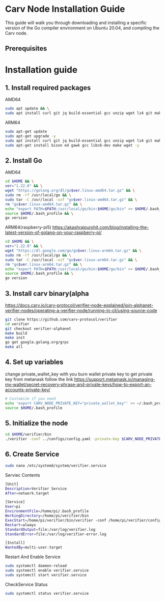 # Carv Node Installation Guide

This guide will walk you through downloading and installing a specific version of the Go compiler environment on Ubuntu 20.04, and compiling the Carv node.

## Prerequisites

# Installation guide
## 1. Install required packages
AMD64

```bash
sudo apt update && \
sudo apt install curl git jq build-essential gcc unzip wget lz4 git make protobuf-compiler -y
```

ARM64
```bash
sudo apt-get update
sudo apt-get upgrade -y
sudo apt install curl git jq build-essential gcc unzip wget lz4 git make protobuf-compiler -y
sudo apt-get install bison ed gawk gcc libc6-dev make wget -y
```

## 2. Install Go

AMD64

```bash
cd $HOME && \
ver="1.22.0" && \
wget "https://golang.org/dl/go$ver.linux-amd64.tar.gz" && \
sudo rm -rf /usr/local/go && \
sudo tar -C /usr/local -xzf "go$ver.linux-amd64.tar.gz" && \
rm "go$ver.linux-amd64.tar.gz" && \
echo "export PATH=$PATH:/usr/local/go/bin:$HOME/go/bin" >> $HOME/.bash_profile && \
source $HOME/.bash_profile && \
go version
```

ARM64(raspberry-pi5)
https://akashrajpurohit.com/blog/installing-the-latest-version-of-golang-on-your-raspberry-pi/

```bash
cd $HOME && \
ver="1.22.0" && \
wget "https://dl.google.com/go/go$ver.linux-arm64.tar.gz" && \
sudo rm -rf /usr/local/go && \
sudo tar -C /usr/local -xzf "go$ver.linux-arm64.tar.gz" && \
rm "go$ver.linux-arm64.tar.gz" && \
echo "export PATH=$PATH:/usr/local/go/bin:$HOME/go/bin" >> $HOME/.bash_profile && \
source $HOME/.bash_profile && \
go version
```

## 3. Install carv binary(alpha 

https://docs.carv.io/carv-protocol/verifier-node-explained/join-alphanet-verifier-nodes/operating-a-verifier-node/running-in-cli/using-source-code


```bash
git clone https://github.com/carv-protocol/verifier
cd verifier
git checkout verifier-alphanet
make build
make init
go get google.golang.org/grpc
make all
```

## 4. Set up variables
change private_wallet_key with you burn wallet private key
to get private key from metanask follow the link
https://support.metamask.io/managing-my-wallet/secret-recovery-phrase-and-private-keys/how-to-export-an-accounts-private-key/


```bash
# Customize if you need
echo 'export CARV_NODE_PRIVATE_KEY="private_wallet_key"' >> ~/.bash_profile
source $HOME/.bash_profile
```

## 5. Initialize the node
```bash
cd $HOME/verifier/bin
./verifier -conf ../configs/config.yaml -private-key $CARV_NODE_PRIVATE_KEY
```



## 6. Create Service
```bash
sudo nano /etc/systemd/system/verifier.service
```

Serviec Contents

```bash
[Unit]
Description=Verifier Service
After=network.target

[Service]
User=pi
EnvironmentFile=/home/pi/.bash_profile
WorkingDirectory=/home/pi/verifier/bin
ExecStart=/home/pi/verifier/bin/verifier -conf /home/pi/verifier/configs/config.yaml -private-key $CARV_NODE_PRIVATE_KEY
Restart=always
StandardOutput=file:/var/log/verifier.log
StandardError=file:/var/log/verifier-error.log

[Install]
WantedBy=multi-user.target
```

Restart And Enable Service

```bash
sudo systemctl daemon-reload
sudo systemctl enable verifier.service
sudo systemctl start verifier.service
```

CheckService Status

```bash
sudo systemctl status verifier.service
```
